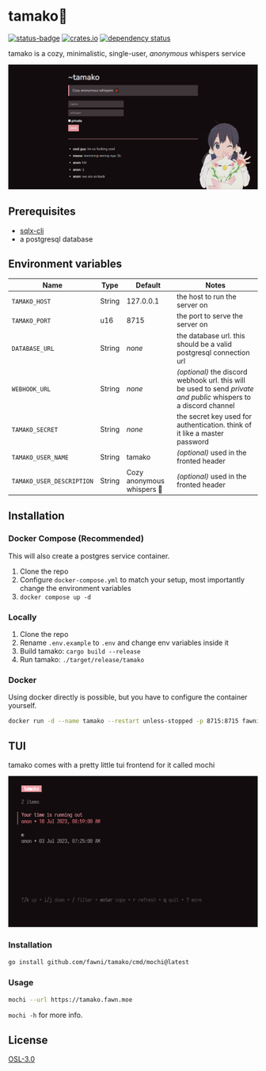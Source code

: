 # tamako🐞

[![status-badge](https://ci.codeberg.org/api/badges/12523/status.svg)](https://ci.codeberg.org/repos/12523)
[![crates.io](https://img.shields.io/crates/v/tamako.svg)](https://crates.io/crates/tamako)
[![dependency status](https://deps.rs/repo/codeberg/fawn/tamako/status.svg)](https://deps.rs/repo/codeberg/fawn/tamako)

tamako is a cozy, minimalistic, single-user, _anonymous_ whispers service

![scrot](meta/scrot.png)

## Prerequisites

- [sqlx-cli](https://crates.io/crates/sqlx-cli)
- a postgresql database

## Environment variables

| Name                      | Type   | Default                   | Notes                                                                                                              |
| ------------------------- | ------ | ------------------------- | ------------------------------------------------------------------------------------------------------------------ |
| `TAMAKO_HOST`             | String | 127.0.0.1                 | the host to run the server on                                                                                      |
| `TAMAKO_PORT`             | u16    | 8715                      | the port to serve the server on                                                                                    |
| `DATABASE_URL`            | String | _none_                    | the database url. this should be a valid postgresql connection url                                                 |
| `WEBHOOK_URL`             | String | _none_                    | _(optional)_ the discord webhook url. this will be used to send _private and public_ whispers to a discord channel |
| `TAMAKO_SECRET`           | String | _none_                    | the secret key used for authentication. think of it like a master password                                         |
| `TAMAKO_USER_NAME`        | String | tamako                    | _(optional)_ used in the fronted header                                                                            |
| `TAMAKO_USER_DESCRIPTION` | String | Cozy anonymous whispers 🐞 | _(optional)_ used in the fronted header                                                                            |

## Installation

### Docker Compose (Recommended)

This will also create a postgres service container.

1. Clone the repo
2. Configure `docker-compose.yml` to match your setup, most importantly change the environment variables
3. `docker compose up -d`

### Locally

1. Clone the repo
2. Rename `.env.example` to `.env` and change env variables inside it
3. Build tamako: `cargo build --release`
4. Run tamako: `./target/release/tamako`

### Docker

Using docker directly is possible, but you have to configure the container yourself.

```sh
docker run -d --name tamako --restart unless-stopped -p 8715:8715 fawni/tamako:latest
```

## TUI

tamako comes with a pretty little tui frontend for it called mochi

![mochi](meta/mochi.png)

### Installation

```sh
go install github.com/fawni/tamako/cmd/mochi@latest
```
### Usage

```sh
mochi --url https://tamako.fawn.moe
```

`mochi -h` for more info.

## License

[OSL-3.0](LICENSE)